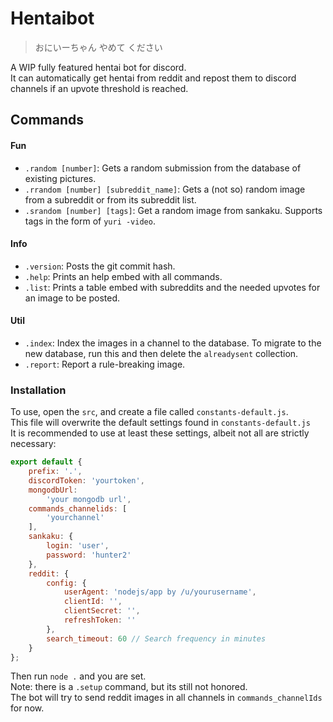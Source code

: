 # Hentaibot

> おにいーちゃん やめて ください

A WIP fully featured hentai bot for discord.<br>
It can automatically get hentai from reddit and repost them to discord channels if an upvote threshold is reached.

## Commands

#### Fun

- `.random [number]`: Gets a random submission from the database of existing pictures.
- `.rrandom [number] [subreddit_name]`: Gets a (not so) random image from a subreddit or from its subreddit list.
- `.srandom [number] [tags]`: Get a random image from sankaku. Supports tags in the form of `yuri -video`.

#### Info

- `.version`: Posts the git commit hash.
- `.help`: Prints an help embed with all commands.
- `.list`: Prints a table embed with subreddits and the needed upvotes for an image to be posted.

#### Util
- `.index`: Index the images in a channel to the database. To migrate to the new database, run this and then delete the `alreadysent` collection.
- `.report`: Report a rule-breaking image.

### Installation


To use, open the `src`, and create a file called `constants-default.js`.<br>
This file will overwrite the default settings found in `constants-default.js`<br>
It is recommended to use at least these settings, albeit not all are strictly necessary: <br>
```javascript
export default {
    prefix: '.',
    discordToken: 'yourtoken',
    mongodbUrl:
        'your mongodb url',
    commands_channelids: [
        'yourchannel'
    ],
    sankaku: {
        login: 'user',
        password: 'hunter2'
    },
    reddit: {
        config: {
            userAgent: 'nodejs/app by /u/yourusername',
            clientId: '',
            clientSecret: '',
            refreshToken: ''
        },
        search_timeout: 60 // Search frequency in minutes
    }
};

```
Then run `node .` and you are set. <br>
Note: there is a `.setup` command, but its still not honored. <br>
The bot will try to send reddit images in all channels in `commands_channelIds` for now.
